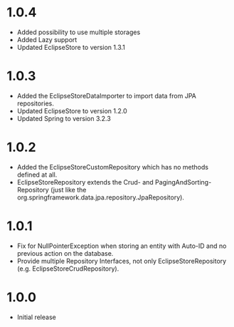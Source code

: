 # 1.0.4

* Added possibility to use multiple storages
* Added Lazy support
* Updated EclipseStore to version 1.3.1

# 1.0.3

* Added the EclipseStoreDataImporter to import data from JPA repositories.
* Updated EclipseStore to version 1.2.0
* Updated Spring to version 3.2.3

# 1.0.2

* Added the EclipseStoreCustomRepository which has no methods defined at all.
* EclipseStoreRepository extends the Crud- and PagingAndSorting-Repository (just like the
  org.springframework.data.jpa.repository.JpaRepository).

# 1.0.1

* Fix for NullPointerException when storing an entity with Auto-ID and no previous action on the database.
* Provide multiple Repository Interfaces, not only EclipseStoreRepository (e.g. EclipseStoreCrudRepository).

# 1.0.0

* Initial release
 
